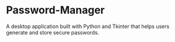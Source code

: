 # Password-Manager
A desktop application built with Python and Tkinter that helps users generate and store secure passwords. 

